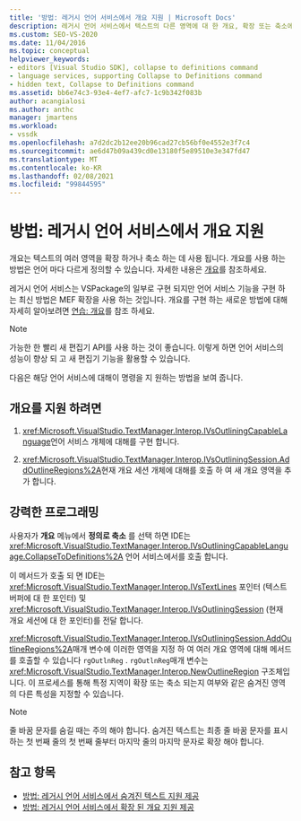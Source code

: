 ```yaml
---
title: '방법: 레거시 언어 서비스에서 개요 지원 | Microsoft Docs'
description: 레거시 언어 서비스에서 텍스트의 다른 영역에 대 한 개요, 확장 또는 축소에 대 한 지원을 제공 하는 방법에 대해 알아봅니다.
ms.custom: SEO-VS-2020
ms.date: 11/04/2016
ms.topic: conceptual
helpviewer_keywords:
- editors [Visual Studio SDK], collapse to definitions command
- language services, supporting Collapse to Definitions command
- hidden text, Collapse to Definitions command
ms.assetid: bb6e74c3-93e4-4ef7-afc7-1c9b342f083b
author: acangialosi
ms.author: anthc
manager: jmartens
ms.workload:
- vssdk
ms.openlocfilehash: a7d2dc2b12ee20b96cad27cb56bf0e4552e3f7c4
ms.sourcegitcommit: ae6d47b09a439cd0e13180f5e89510e3e347fd47
ms.translationtype: MT
ms.contentlocale: ko-KR
ms.lasthandoff: 02/08/2021
ms.locfileid: "99844595"
---
```

# <a name="how-to-support-outlining-in-a-legacy-language-service"></a>방법: 레거시 언어 서비스에서 개요 지원
개요는 텍스트의 여러 영역을 확장 하거나 축소 하는 데 사용 됩니다. 개요를 사용 하는 방법은 언어 마다 다르게 정의할 수 있습니다. 자세한 내용은 [개요](../../ide/outlining.md)를 참조하세요.

 레거시 언어 서비스는 VSPackage의 일부로 구현 되지만 언어 서비스 기능을 구현 하는 최신 방법은 MEF 확장을 사용 하는 것입니다. 개요를 구현 하는 새로운 방법에 대해 자세히 알아보려면 [연습: 개요](../../extensibility/walkthrough-outlining.md)를 참조 하세요.

> [!NOTE]
> 가능한 한 빨리 새 편집기 API를 사용 하는 것이 좋습니다. 이렇게 하면 언어 서비스의 성능이 향상 되 고 새 편집기 기능을 활용할 수 있습니다.

 다음은 해당 언어 서비스에 대해이 명령을 지 원하는 방법을 보여 줍니다.

## <a name="to-support-outlining"></a>개요를 지원 하려면

1. <xref:Microsoft.VisualStudio.TextManager.Interop.IVsOutliningCapableLanguage>언어 서비스 개체에 대해를 구현 합니다.

2. <xref:Microsoft.VisualStudio.TextManager.Interop.IVsOutliningSession.AddOutlineRegions%2A>현재 개요 세션 개체에 대해를 호출 하 여 새 개요 영역을 추가 합니다.

## <a name="robust-programming"></a>강력한 프로그래밍
 사용자가 **개요** 메뉴에서 **정의로 축소** 를 선택 하면 IDE는 <xref:Microsoft.VisualStudio.TextManager.Interop.IVsOutliningCapableLanguage.CollapseToDefinitions%2A> 언어 서비스에서를 호출 합니다.

 이 메서드가 호출 되 면 IDE는 <xref:Microsoft.VisualStudio.TextManager.Interop.IVsTextLines> 포인터 (텍스트 버퍼에 대 한 포인터) 및 <xref:Microsoft.VisualStudio.TextManager.Interop.IVsOutliningSession> (현재 개요 세션에 대 한 포인터)를 전달 합니다.

 <xref:Microsoft.VisualStudio.TextManager.Interop.IVsOutliningSession.AddOutlineRegions%2A>매개 변수에 이러한 영역을 지정 하 여 여러 개요 영역에 대해 메서드를 호출할 수 있습니다 `rgOutlnReg` . `rgOutlnReg`매개 변수는 <xref:Microsoft.VisualStudio.TextManager.Interop.NewOutlineRegion> 구조체입니다. 이 프로세스를 통해 특정 지역이 확장 또는 축소 되는지 여부와 같은 숨겨진 영역의 다른 특성을 지정할 수 있습니다.

> [!NOTE]
> 줄 바꿈 문자를 숨길 때는 주의 해야 합니다. 숨겨진 텍스트는 최종 줄 바꿈 문자를 표시 하는 첫 번째 줄의 첫 번째 줄부터 마지막 줄의 마지막 문자로 확장 해야 합니다.

## <a name="see-also"></a>참고 항목
- [방법: 레거시 언어 서비스에서 숨겨진 텍스트 지원 제공](../../extensibility/internals/how-to-provide-hidden-text-support-in-a-legacy-language-service.md)
- [방법: 레거시 언어 서비스에서 확장 된 개요 지원 제공](../../extensibility/internals/how-to-provide-expanded-outlining-support-in-a-legacy-language-service.md)
